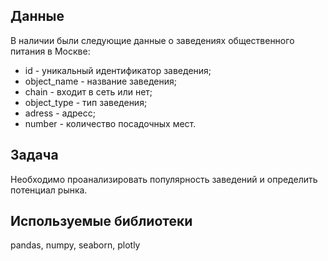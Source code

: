 ## Данные
В наличии были следующие данные о заведениях общественного питания в Москве:

- id - уникальный идентификатор заведения;
- object_name - название заведения;
- chain - входит в сеть или нет;
- object_type - тип заведения;
- adress - адресс;
- number - количество посадочных мест.

## Задача
Необходимо проанализировать популярность заведений и определить потенциал рынка.

## Используемые библиотеки
pandas, numpy, seaborn, plotly
